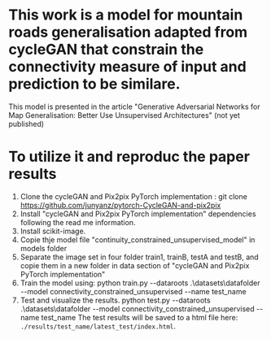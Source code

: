 
# This work is a model for mountain roads generalisation adapted from cycleGAN that constrain the connectivity measure of input and prediction to be similare.  
This model is presented in the article "Generative Adversarial Networks for Map Generalisation: Better Use Unsupervised Architectures" (not yet published)

# To utilize it and reproduc  the paper results

1. Clone the cycleGAN and Pix2pix PyTorch implementation : git clone https://github.com/junyanz/pytorch-CycleGAN-and-pix2pix
2. Install "cycleGAN and Pix2pix PyTorch implementation" dependencies following the read me information. 
3. Install scikit-image. 
4. Copie thje model file "continuity_constrained_unsupervised_model" in models folder 
5. Separate the image set in four folder train1, trainB, testA and testB, and copie them in a new folder in data section of "cycleGAN and Pix2pix PyTorch implementation"
6. Train the model using: 
python train.py --dataroots .\datasets\datafolder --model connectivity_constrained_unsupervised --name test_name
7. Test and visualize the results. 
python test.py --dataroots .\datasets\datafolder --model connectivity_constrained_unsupervised --name test_name
The test results will be saved to a html file here: `./results/test_name/latest_test/index.html`.


